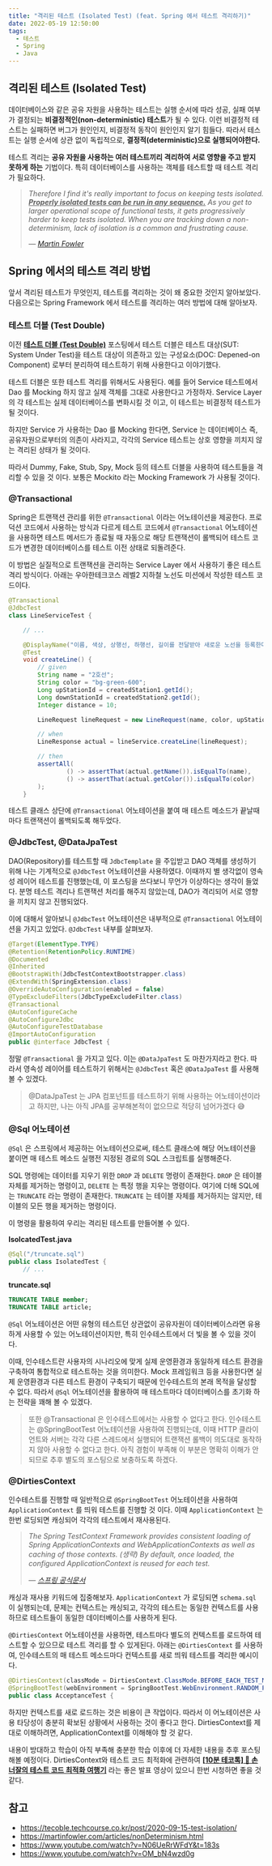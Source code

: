 ```yaml
---
title: "격리된 테스트 (Isolated Test) (feat. Spring 에서 테스트 격리하기)"
date: 2022-05-19 12:50:00
tags:
  - 테스트
  - Spring
  - Java
---
```


## 격리된 테스트 (Isolated Test)

데이터베이스와 같은 공유 자원을 사용하는 테스트는 실행 순서에 따라 성공, 실패 여부가 결정되는 **비결정적인(non-deterministic) 테스트**가 될 수 있다. 이런 비결정적 테스트는 실패하면 버그가 원인인지, 비결정적 동작이 원인인지 알기 힘들다. 따라서 테스트는 실행 순서에 상관 없이 독립적으로, **결정적(deterministic)으로 실행되어야한다.**

테스트 격리는 **공유 자원을 사용하는 여러 테스트끼리 격리하여 서로 영향을 주고 받지 못하게 하는** 기법이다. 특히 데이터베이스를 사용하는 객체를 테스트할 때 테스트 격리가 필요하다.

> _Therefore I find it's really important to focus on keeping tests isolated. <u>**Properly isolated tests can be run in any sequence.**</u> As you get to larger operational scope of functional tests, it gets progressively harder to keep tests isolated. When you are tracking down a non-determinism, lack of isolation is a common and frustrating cause._
>
> _― [Martin Fowler](https://martinfowler.com/articles/nonDeterminism.html)_

## Spring 에서의 테스트 격리 방법

앞서 격리된 테스트가 무엇인지, 테스트를 격리하는 것이 왜 중요한 것인지 알아보았다. 다음으로는 Spring Framework 에서 테스트를 격리하는 여러 방법에 대해 알아보자.

### 테스트 더블 (Test Double)

이전 **[테스트 더블 (Test Double)](https://hudi.blog/test-double/)** 포스팅에서 테스트 더블은 테스트 대상(SUT: System Under Test)을 테스트 대상이 의존하고 있는 구성요소(DOC: Depened-on Component) 로부터 분리하여 테스트하기 위해 사용한다고 이야기했다.

테스트 더블은 또한 테스트 격리를 위해서도 사용된다. 예를 들어 Service 테스트에서 Dao 를 Mocking 하지 않고 실제 객체를 그대로 사용한다고 가정하자. Service Layer 의 각 테스트는 실제 데이터베이스를 변화시킬 것 이고, 이 테스트는 비결정적 테스트가 될 것이다.

하지만 Service 가 사용하는 Dao 를 Mocking 한다면, Service 는 데이터베이스 즉, 공유자원으로부터의 의존이 사라지고, 각각의 Service 테스트는 상호 영향을 끼치지 않는 격리된 상태가 될 것이다.

따라서 Dummy, Fake, Stub, Spy, Mock 등의 테스트 더블을 사용하여 테스트들을 격리할 수 있을 것 이다. 보통은 Mockito 라는 Mocking Framework 가 사용될 것이다.

### @Transactional

Spring은 트랜잭션 관리를 위한 `@Transactional` 이라는 어노테이션을 제공한다. 프로덕션 코드에서 사용하는 방식과 다르게 테스트 코드에서 `@Transactional` 어노테이션을 사용하면 테스트 메서드가 종료될 때 자동으로 해당 트랜잭션이 롤백되어 테스트 코드가 변경한 데이터베이스를 테스트 이전 상태로 되돌려준다.

이 방법은 실질적으로 트랜잭션을 관리하는 Service Layer 에서 사용하기 좋은 테스트 격리 방식이다. 아래는 우아한테크코스 레벨2 지하철 노선도 미션에서 작성한 테스트 코드이다.

```java
@Transactional
@JdbcTest
class LineServiceTest {

    // ...

    @DisplayName("이름, 색상, 상행선, 하행선, 길이를 전달받아 새로운 노선을 등록한다.")
    @Test
    void createLine() {
        // given
        String name = "2호선";
        String color = "bg-green-600";
        Long upStationId = createdStation1.getId();
        Long downStationId = createdStation2.getId();
        Integer distance = 10;

        LineRequest lineRequest = new LineRequest(name, color, upStationId, downStationId, distance);

        // when
        LineResponse actual = lineService.createLine(lineRequest);

        // then
        assertAll(
                () -> assertThat(actual.getName()).isEqualTo(name),
                () -> assertThat(actual.getColor()).isEqualTo(color)
        );
    }
```

테스트 클래스 상단에 `@Transactional` 어노테이션을 붙여 매 테스트 메소드가 끝날때 마다 트랜잭션이 롤백되도록 해두었다.

### @JdbcTest, @DataJpaTest

DAO(Repository)를 테스트할 때 `JdbcTemplate` 을 주입받고 DAO 객체를 생성하기 위해 나는 기계적으로 `@JdbcTest` 어노테이션을 사용하였다. 이때까지 별 생각없이 영속성 레이어 테스트를 진행했는데, 이 포스팅을 쓰다보니 무언가 이상하다는 생각이 들었다. 분명 테스트 격리나 트랜잭션 처리를 해주지 않았는데, DAO가 격리되어 서로 영향을 끼치지 않고 진행되었다.

이에 대해서 알아보니 `@JdbcTest` 어노테이션은 내부적으로 `@Transactional` 어노테이션을 가지고 있었다. `@JdbcTest` 내부를 살펴보자.

```java
@Target(ElementType.TYPE)
@Retention(RetentionPolicy.RUNTIME)
@Documented
@Inherited
@BootstrapWith(JdbcTestContextBootstrapper.class)
@ExtendWith(SpringExtension.class)
@OverrideAutoConfiguration(enabled = false)
@TypeExcludeFilters(JdbcTypeExcludeFilter.class)
@Transactional
@AutoConfigureCache
@AutoConfigureJdbc
@AutoConfigureTestDatabase
@ImportAutoConfiguration
public @interface JdbcTest {
```

정말 `@Transactional` 을 가지고 있다. 이는 `@DataJpaTest` 도 마찬가지라고 한다. 따라서 영속성 레이어를 테스트하기 위해서는 `@JdbcTest` 혹은 `@DataJpaTest` 를 사용해볼 수 있겠다.

> @DataJpaTest 는 JPA 컴포넌트를 테스트하기 위해 사용하는 어노테이션이라고 하지만, 나는 아직 JPA를 공부해본적이 없으므로 적당히 넘어가겠다 😅

### @Sql 어노테이션

`@Sql` 은 스프링에서 제공하는 어노테이션으로써, 테스트 클래스에 해당 어노테이션을 붙이면 매 테스트 메소드 실행전 지정된 경로의 SQL 스크립트를 실행해준다.

SQL 명령에는 데이터를 지우기 위한 `DROP` 과 `DELETE` 명령이 존재한다. `DROP` 은 테이블 자체를 제거하는 명령이고, `DELETE` 는 특정 행을 지우는 명령이다. 여기에 더해 SQL에는 `TRUNCATE` 라는 명령이 존재한다. `TRUNCATE` 는 테이블 자체를 제거하지는 않지만, 테이블의 모든 행을 제거하는 명령이다.

이 명령을 활용하여 우리는 격리된 테스트를 만들어볼 수 있다.

**IsolcatedTest.java**

```java
@Sql("/truncate.sql")
public class IsolatedTest {
    // ...
```

**truncate.sql**

```sql
TRUNCATE TABLE member;
TRUNCATE TABLE article;
```

`@Sql` 어노테이션은 어떤 유형의 테스트던 상관없이 공유자원이 데이터베이스라면 유용하게 사용할 수 있는 어노테이션이지만, 특히 인수테스트에서 더 빛을 볼 수 있을 것이다.

이때, 인수테스트란 사용자의 시나리오에 맞게 실제 운영환경과 동일하게 테스트 환경을 구축하여 통합적으로 테스트하는 것을 의미한다. Mock 프레임워크 등을 사용한다면 실제 운영환경과 다른 테스트 환경이 구축되기 때문에 인수테스트의 본래 목적을 달성할 수 없다. 따라서 `@Sql` 어노테이션을 활용하여 매 테스트마다 데이터베이스를 초기화 하는 전략을 꽤해 볼 수 있겠다.

> 또한 @Transactional 은 인수테스트에서는 사용할 수 없다고 한다. 인수테스트는 @SpringBootTest 어노테이션을 사용하여 진행되는데, 이때 HTTP 클라이언트와 서버는 각각 다른 스레드에서 실행되어 트랜잭션 롤백이 의도대로 동작하지 않아 사용할 수 없다고 한다. 아직 경험이 부족해 이 부분은 명확히 이해가 안되므로 추후 별도의 포스팅으로 보충하도록 하겠다.

### @DirtiesContext

인수테스트를 진행할 때 일반적으로 `@SpringBootTest` 어노테이션을 사용하여 `ApplicationContext` 를 띄워 테스트를 진행할 것 이다. 이때 `ApplicationContext` 는 한번 로딩되면 캐싱되어 각각의 테스트에서 재사용된다.

> _The Spring TestContext Framework provides consistent loading of Spring ApplicationContexts and WebApplicationContexts as well as caching of those contexts. (생략) By default, once loaded, the configured ApplicationContext is reused for each test._
>
> ― _[스프링 공식문서](https://docs.spring.io/spring-framework/docs/4.2.x/spring-framework-reference/html/integration-testing.html)_

캐싱과 재사용 키워드에 집중해보자. `ApplicationContext` 가 로딩되면 `schema.sql` 이 실행되는데, 문제는 컨텍스트는 캐싱되고, 각각의 테스트는 동일한 컨텍스트를 사용하므로 테스트들이 동일한 데이터베이스를 사용하게 된다.

`@DirtiesContext` 어노테이션을 사용하면, 테스트마다 별도의 컨텍스트를 로드하여 테스트할 수 있으므로 테스트 격리를 할 수 있게된다. 아래는 `@DirtiesContext` 를 사용하여, 인수테스트의 매 테스트 메소드마다 컨텍스트를 새로 띄워 테스트를 격리한 예시이다.

```java
@DirtiesContext(classMode = DirtiesContext.ClassMode.BEFORE_EACH_TEST_METHOD)
@SpringBootTest(webEnvironment = SpringBootTest.WebEnvironment.RANDOM_PORT)
public class AcceptanceTest {
```

하지만 컨텍스트를 새로 로드하는 것은 비용이 큰 작업이다. 따라서 이 어노테이션은 사용 타당성이 충분히 확보된 상황에서 사용하는 것이 좋다고 한다. DirtiesContext를 제대로 이해하려면, ApplicationContext를 이해해야 할 것 같다.

내용이 방대하고 학습이 아직 부족해 충분한 학습 이후에 더 자세한 내용을 추후 포스팅 해볼 예정이다. DirtiesContext와 테스트 코드 최적화에 관련하여 **[[10분 테코톡] 🎃 손너잘의 테스트 코드 최적화 여행기](https://www.youtube.com/watch?v=N06UeRrWFdY)** 라는 좋은 발표 영상이 있으니 한번 시청하면 좋을 것 같다.

## 참고

- https://tecoble.techcourse.co.kr/post/2020-09-15-test-isolation/
- https://martinfowler.com/articles/nonDeterminism.html
- https://www.youtube.com/watch?v=N06UeRrWFdY&t=183s
- https://www.youtube.com/watch?v=OM_bN4wzd0g
